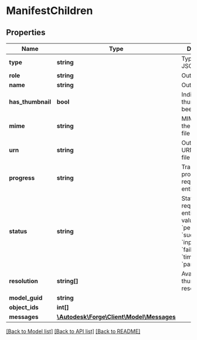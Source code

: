 # ManifestChildren

## Properties
Name | Type | Description | Notes
------------ | ------------- | ------------- | -------------
**type** | **string** | Type of this JSON object | 
**role** | **string** | Output file type | 
**name** | **string** | Output file type | [optional] 
**has_thumbnail** | **bool** | Indicates if a thumbnail has been generated | [optional] 
**mime** | **string** | MIME type of the generated file | 
**urn** | **string** | Output file URN; used as a file identifier | [optional] 
**progress** | **string** | Translation progress for requested entity | [optional] 
**status** | **string** | Status of the requested entity; possible values are: &#x60;pending&#x60;, &#x60;success&#x60;, &#x60;inprogress&#x60;, &#x60;failed&#x60;, &#x60;timeout&#x60; and &#x60;partialsuccess&#x60; | [optional] 
**resolution** | **string[]** | Available thumbnail resolution | [optional] 
**model_guid** | **string** |  | [optional] 
**object_ids** | **int[]** |  | [optional] 
**messages** | [**\Autodesk\Forge\Client\Model\Messages**](Messages.md) |  | [optional] 

[[Back to Model list]](../README.md#documentation-for-models) [[Back to API list]](../README.md#documentation-for-api-endpoints) [[Back to README]](../README.md)


